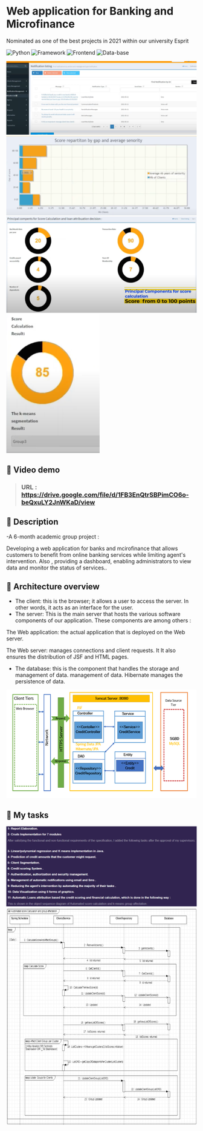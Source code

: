 # Web application for Banking and Microfinance
Nominated as one of the best projects in 2021 within our university Esprit

![Python](https://img.shields.io/badge/Data-Mining-blueviolet)
![Framework](https://img.shields.io/badge/Spring-Boot-red)
![Frontend](https://img.shields.io/badge/Frontend-JSF-green)
![Data-base](https://img.shields.io/badge/MySql-red)




![alt text](https://github.com/iheb2/PIdev4/blob/main/bk2.png?raw=true)
![alt text](https://github.com/iheb2/PIdev4/blob/main/bk3.png?raw=true)
![alt text](https://github.com/iheb2/PIdev4/blob/main/bk4.png?raw=true)
![alt text](https://github.com/iheb2/PIdev4/blob/main/bk5.png?raw=true)

## 🎯 Video demo
> ###   URL   : https://drive.google.com/file/d/1FB3EnQtrSBPimCO6o-beQxuLY2JnWKaD/view

## 📝 Description
-A 6-month academic group project :

Developing a web application for banks and mcirofinance that allows customers to benefit from online banking services while limiting agent's intervention. Also , providing a dashboard, enabling administrators to view data and monitor the status of services..


## 📝 Architecture overview
- The client: this is the browser; it allows a user to access the server. In other words, it acts as an interface for the user.
- The server: This is the main server that hosts the various software components of our application. These components are among others :

The Web application: the actual application that is deployed on the Web server.

The Web server: manages connections and client requests. It It also ensures the distribution of JSF and HTML pages.

- The database: this is the component that handles the storage and management of data. management of data. Hibernate manages the persistence of data. 

![alt text](https://github.com/iheb2/PIdev4/blob/main/archi2.png?raw=true)

## 📝 My tasks

![alt text](https://github.com/iheb2/PIdev4/blob/main/Screenshot%202022-03-20%20194151.png?raw=true)
![alt text](https://github.com/iheb2/PIdev4/blob/main/seq2.png?raw=true)










